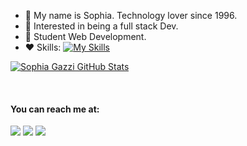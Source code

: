 - 👋 My name is Sophia. Technology lover since 1996.
- 👀 Interested in being a full stack Dev.
- 🌱 Student Web Development.
- ❤️ Skills: 
[![My Skills](https://skillicons.dev/icons?i=js,html,css,react,redux,git,photoshop,illustrator)](https://skillicons.dev)

[![Sophia Gazzi GitHub Stats](https://github-readme-stats.vercel.app/api?username=SophiaGazzi&show_icons=true&count_private=true)](https://github.com/SophiaGazzi)

<br>

  <h4> You can reach me at: </h4>

  <div> 
  <a href="https://www.linkedin.com/in/sophia-gazzi/" target="_blank"><img src="https://img.shields.io/badge/-LinkedIn-%230077B5?style=for-the-badge&logo=linkedin&logoColor=white" target="_blank"></a> 
  <a href = "mailto:sophiamemy@hotmail.com"><img src="https://img.shields.io/badge/-Gmail-%23333?style=for-the-badge&logo=gmail&logoColor=white" target="_blank"></a>
  <a href="https://www.instagram.com/parad0xu/" target="_blank"><img src="https://img.shields.io/badge/-Instagram-%23E4405F?style=for-the-badge&logo=instagram&logoColor=white" target="_blank"></a>
 

</div>
<!---
SophiaGazzi/SophiaGazzi is a ✨ special ✨ repository because its `README.md` (this file) appears on your GitHub profile.
You can click the Preview link to take a look at your changes.
--->
